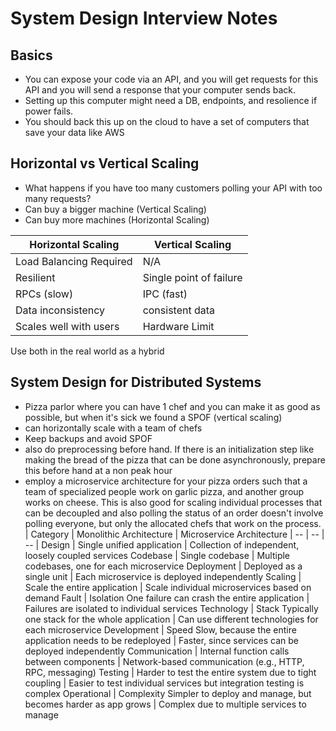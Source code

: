 ﻿# System Design Interview Notes

## Basics
- You can expose your code via an API, and you will get requests for this API and you will send a response that your computer sends back.
- Setting up this computer might need a DB, endpoints, and resolience if power fails.
- You should back this up on the cloud to have a set of computers that save your data like AWS
 
## Horizontal vs Vertical Scaling
- What happens if you have too many customers polling your API with too many requests?
- Can buy a bigger machine (Vertical Scaling)
- Can buy more machines (Horizontal Scaling)

| Horizontal Scaling | Vertical Scaling |
| --- | --- | 
| Load Balancing Required | N/A |
| Resilient | Single point of failure | 
| RPCs (slow) | IPC (fast) |
| Data inconsistency | consistent data | 
| Scales well with users | Hardware Limit |

Use both in the real world as a hybrid

## System Design for Distributed Systems
- Pizza parlor where you can have 1 chef and you can make it as good as possible, but when it's sick we found a SPOF (vertical scaling)
- can horizontally scale with a team of chefs
- Keep backups and avoid SPOF
- also do preprocessing before hand. If there is an initialization step like making the bread of the pizza that can be done asynchronously, prepare this before hand at a non peak hour
- employ a microservice architecture for your pizza orders such that a team of specialized people work on garlic pizza, and another group works on cheese. This is also good for scaling individual processes that can be decoupled and also polling the status of an order doesn't involve polling everyone, but only the allocated chefs that work on the process.
| Category | 	Monolithic Architecture |	Microservice Architecture
| -- | -- | -- |
Design |	Single unified application	| Collection of independent, loosely coupled services
Codebase	| Single codebase	| Multiple codebases, one for each microservice
Deployment |	Deployed as a single unit	| Each microservice is deployed independently
Scaling	| Scale the entire application	| Scale individual microservices based on demand
Fault | Isolation	One failure can crash the entire application	| Failures are isolated to individual services
Technology | Stack	Typically one stack for the whole application	| Can use different technologies for each microservice
Development | Speed	Slow, because the entire application needs to be redeployed |	Faster, since services can be deployed independently
Communication |	Internal function calls between components	| Network-based communication (e.g., HTTP, RPC, messaging)
Testing	| Harder to test the entire system due to tight coupling	| Easier to test individual services but integration testing is complex
Operational | Complexity	Simpler to deploy and manage, but becomes harder as app grows |	Complex due to multiple services to manage
